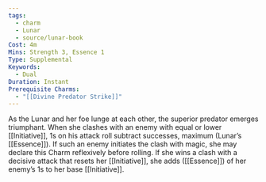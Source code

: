 ```yaml
---
tags:
  - charm
  - Lunar
  - source/lunar-book
Cost: 4m
Mins: Strength 3, Essence 1
Type: Supplemental
Keywords:
  - Dual
Duration: Instant
Prerequisite Charms:
  - "[[Divine Predator Strike]]"
---
```

As the Lunar and her foe lunge at each other, the superior predator emerges triumphant. When she clashes with an enemy with equal or lower [[Initiative]], 1s on his attack roll subtract successes, maximum (Lunar’s [[Essence]]). If such an enemy initiates the clash with magic, she may declare this Charm reflexively before rolling. If she wins a clash with a decisive attack that resets her [[Initiative]], she adds ([[Essence]]) of her enemy’s 1s to her base [[Initiative]].
